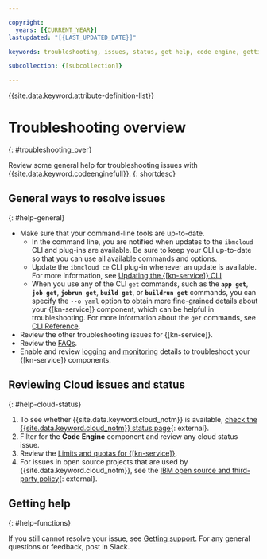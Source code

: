 ```yaml
---

copyright:
  years: [{CURRENT_YEAR}]
lastupdated: "[{LAST_UPDATED_DATE}]"

keywords: troubleshooting, issues, status, get help, code engine, getting help

subcollection: {[subcollection]}

---
```


{{site.data.keyword.attribute-definition-list}}

# Troubleshooting overview
{: #troubleshooting_over}

Review some general help for troubleshooting issues with {{site.data.keyword.codeenginefull}}.
{: shortdesc}

## General ways to resolve issues
{: #help-general}

* Make sure that your command-line tools are up-to-date.
    * In the command line, you are notified when updates to the `ibmcloud` CLI and plug-ins are available. Be sure to keep your CLI up-to-date so that you can use all available commands and options.
    * Update the `ibmcloud ce` CLI plug-in whenever an update is available. For more information, see [Updating the {[kn-service]} CLI]({[url]}install-cli#update-cli)
    * When you use any of the CLI `get` commands, such as the **`app get`**, **`job get`**, **`jobrun get`**, **`build get`**, or **`buildrun get`** commands, you can specify the `--o yaml` option to obtain more fine-grained details about your {[kn-service]} component, which can be helpful in troubleshooting. For more information about the `get` commands, see [CLI Reference]({[url]}cli).
* Review the other troubleshooting issues for {[kn-service]}.
* Review the [FAQs]({[url]}faqs).
* Enable and review [logging]({[url]}view-logs) and [monitoring]({[url]}monitor) details to troubleshoot your {[kn-service]} components.

## Reviewing Cloud issues and status
{: #help-cloud-status}

1. To see whether {{site.data.keyword.cloud_notm}} is available, [check the {{site.data.keyword.cloud_notm}} status page](https://cloud.ibm.com/status?selected=status){: external}.
2. Filter for the **Code Engine** component and review any cloud status issue.
3. Review the [Limits and quotas for {[kn-service]}]({[url]}limits).
4. For issues in open source projects that are used by {{site.data.keyword.cloud_notm}}, see the [IBM open source and third-party policy](https://www.ibm.com/support/pages/node/737271){: external}.

## Getting help
{: #help-functions}

If you still cannot resolve your issue, see [Getting support]({[url]}get-support). For any general questions or feedback, post in Slack.



